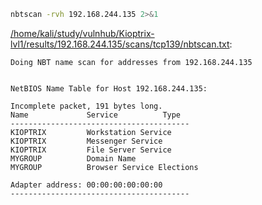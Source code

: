 ```bash
nbtscan -rvh 192.168.244.135 2>&1
```

[/home/kali/study/vulnhub/Kioptrix-lvl1/results/192.168.244.135/scans/tcp139/nbtscan.txt](file:///home/kali/study/vulnhub/Kioptrix-lvl1/results/192.168.244.135/scans/tcp139/nbtscan.txt):

```
Doing NBT name scan for addresses from 192.168.244.135


NetBIOS Name Table for Host 192.168.244.135:

Incomplete packet, 191 bytes long.
Name             Service          Type
----------------------------------------
KIOPTRIX         Workstation Service
KIOPTRIX         Messenger Service
KIOPTRIX         File Server Service
MYGROUP          Domain Name
MYGROUP          Browser Service Elections

Adapter address: 00:00:00:00:00:00
----------------------------------------


```
